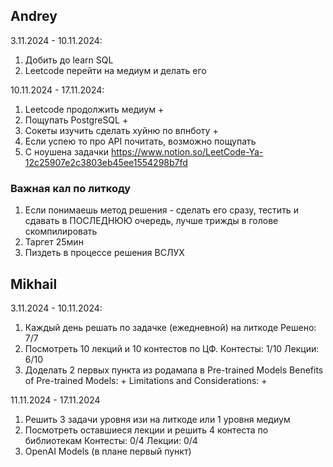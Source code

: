 ## Andrey
3.11.2024 - 10.11.2024:
1. Добить до learn SQL
2. Leetcode перейти на медиум и делать его

10.11.2024 - 17.11.2024:
1. Leetcode продолжить медиум + 
2. Пощупать PostgreSQL +
3. Сокеты изучить сделать хуйню по впнботу +
4. Если успею то про API почитать, возможно пощупать
5. С ноушена задачки https://www.notion.so/LeetCode-Ya-12c25907e2c3803eb45ee1554298b7fd

### Важная кал по литкоду
1) Если понимаешь метод решения - сделать его сразу, тестить и сдавать в ПОСЛЕДНЮЮ очередь, лучше трижды в голове скомпилировать
2) Таргет 25мин
3) Пиздеть в процессе решения ВСЛУХ

## Mikhail
3.11.2024 - 10.11.2024:
1. Каждый день решать по задачке (ежедневной) на литкоде 
    Решено: 7/7
2. Посмотреть 10 лекций и 10 контестов по ЦФ. 
    Контесты: 1/10
    Лекции: 6/10
3. Доделать 2 первых пункта из родамапа в Pre-trained Models
    Benefits of Pre-trained Models: +
    Limitations and Considerations: +

11.11.2024 - 17.11.2024
1. Решить 3 задачи уровня изи на литкоде или 1 уровня медиум
2. Посмотреть оставшиеся лекции и решить 4 контеста по библиотекам
    Контесты: 0/4
    Лекции: 0/4
3. OpenAI Models (в плане первый пункт)
